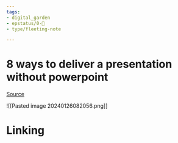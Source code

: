 ```yaml
---
tags: 
- digital_garden
- epstatus/0-🌰
- type/fleeting-note

---
```

# 8 ways to deliver a presentation without powerpoint
[Source](https://www.linkedin.com/posts/oliver-aust_ditch-the-deck-8-alternatives-to-powerpoint-ugcPost-7155183452386918400-udqI?utm_source=share&utm_medium=member_desktop)

![[Pasted image 20240126082056.png]]

# Linking


